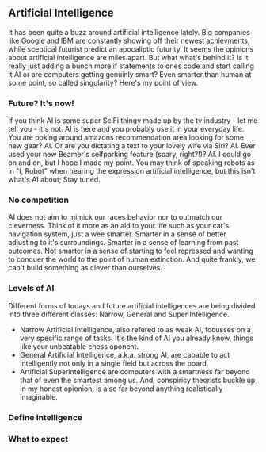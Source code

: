 ## Artificial Intelligence

It has been quite a buzz around artificial intelligence lately. Big companies like Google and IBM  are constantly showing off their newest achievments, while sceptical futurist predict an apocaliptic futurity. It seems the opinions about artificial intelligence are miles apart. But what what's behind it? Is it really just adding a bunch more if statements to ones code and start calling it AI or are computers getting genuinly smart? Even smarter than human at some point, so called singularity? Here's my point of view.

### Future? It's now!
If you think AI is some super SciFi thingy made up by the tv industry - let me tell you - it's not. AI is here and you probably use it in your everyday life. You are poking around amazons recommendation area looking for some new gear? AI. Or are you dictating a text to your lovely wife via Siri? AI. Ever used your new Beamer's selfparking feature (scary, right?!)? AI. I could go on and on, but I hope I made my point. You may think of speaking robots as in "I, Robot" when hearing the expression artificial intelligence, but this isn't what's AI about; Stay tuned.

### No competition
AI does not aim to mimick our races behavior nor to outmatch our cleverness. Think of it more as an aid to your life such as your car's navigation system, just a wee smarter. Smarter in a sense of better adjusting to it's surroundings. Smarter in a sense of learning from past outcomes. Not smarter in a sense of starting to feel repressed and wanting to conquer the world to the point of human extinction. And quite frankly, we can't build something as clever than ourselves.

### Levels of AI
Different forms of todays and future artificial intelligences are being divided into three different classes: Narrow, General and Super Intelligence. 
- Narrow Artificial Intelligence, also refered to as weak AI, focusses on a very specific range of tasks. It's the kind of AI you already know, things like your unbeatable chess oponent. 
- General Artificial Intelligence, a.k.a. strong AI, are capable to act intelligently not only in a single field but across the board. 
- Artificial Superintelligence are computers with a smartness far beyond that of even the smartest among us. And, conspiricy theorists buckle up, in my honest opionion, is also far beyond anything realistically imaginable.

### Define intelligence

### What to expect

